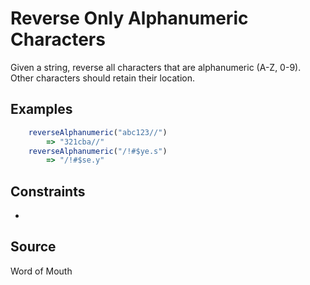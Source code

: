 # Reverse Only Alphanumeric Characters 

Given a string, reverse all characters that are alphanumeric (A-Z, 0-9). Other characters should retain their location. 

## Examples

```javascript
    reverseAlphanumeric("abc123//")
        => "321cba//"
    reverseAlphanumeric("/!#$ye.s")
        => "/!#$se.y"
```

## Constraints
- 

## Source
Word of Mouth